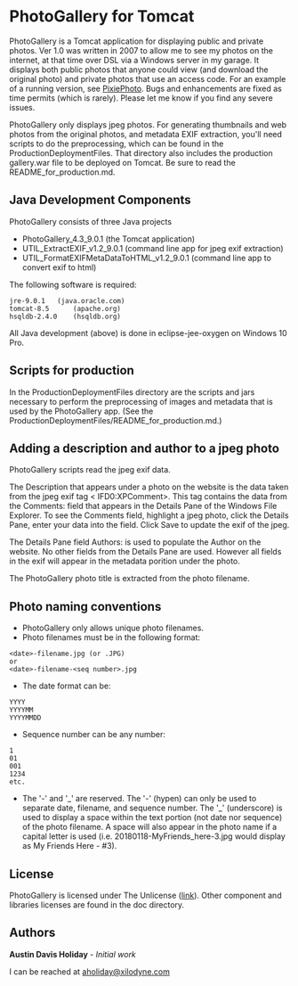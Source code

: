 # PhotoGallery for Tomcat

PhotoGallery is a Tomcat application for displaying public and private photos.  Ver 1.0 was written in 2007 to allow me to see my photos on the internet, at that time over DSL via a Windows server in my garage.  It displays both public photos that anyone could view (and download the original photo) and private photos that use an access code.  For an example of a running version, see [PixiePhoto](http://photo.xandus.net/gallery/photo?image=20170929-Pixie.jpg).  Bugs and enhancements are fixed as time permits (which is rarely).  Please let me know if you find any severe issues. 

PhotoGallery only displays jpeg photos.  For generating thumbnails and web photos from the original photos, and metadata EXIF extraction, you'll need scripts to do the preprocessing, which can be found in the ProductionDeploymentFiles.  That directory also includes the production gallery.war file to be deployed on Tomcat.  Be sure to read the README\_for\_production.md.


## Java Development Components

PhotoGallery consists of three Java projects
* PhotoGallery\_4.3\_9.0.1 (the Tomcat application)
* UTIL\_ExtractEXIF\_v1.2\_9.0.1 (command line app for jpeg exif extraction)
* UTIL\_FormatEXIFMetaDataToHTML\_v1.2\_9.0.1 (command line app to convert exif to html)

The following software is required:

```
jre-9.0.1  	(java.oracle.com)
tomcat-8.5  	(apache.org)
hsqldb-2.4.0	(hsqldb.org)
```

All Java development (above) is done in eclipse-jee-oxygen on Windows 10 Pro.


## Scripts for production 

In the ProductionDeploymentFiles directory are the scripts and jars necessary to perform the preprocessing of images and metadata that is used by the PhotoGallery app.  (See the ProductionDeploymentFiles/README\_for\_production.md.)


## Adding a description and author to a jpeg photo

PhotoGallery scripts read the jpeg exif data.  

The Description that appears under a photo on the website is the data taken from the jpeg exif tag < IFD0:XPComment>.  This tag contains the data from the Comments: field that appears in the Details Pane of the Windows File Explorer.  To see the Comments field, highlight a jpeg photo, click the Details Pane, enter your data into the field.  Click Save to update the exif of the jpeg.  

The Details Pane field Authors: is used to populate the Author on the website.  No other fields from the Details Pane are used.  However all fields in the exif will appear in the metadata porition under the photo.

The PhotoGallery photo title is extracted from the photo filename.


## Photo naming conventions

* PhotoGallery only allows unique photo filenames.
* Photo filenames must be in the following format:

```
<date>-filename.jpg (or .JPG)
or
<date>-filename-<seq number>.jpg
```
* The date format can be:

```
YYYY
YYYYMM
YYYYMMDD
```
* Sequence number can be any number:

```
1
01
001
1234
etc.
```
* The '-' and '\_' are reserved.  The '-' (hypen) can only be used to separate date, filename, and sequence number.  The '\_' (underscore) is used to display a space within the text portion (not date nor sequence) of the photo filename.  A space will also appear in the photo name if a capital letter is used (i.e. 20180118-MyFriends\_here-3.jpg would display as My Friends Here - #3).


## License

PhotoGallery is licensed under The Unlicense ([link](http://unlicense.org/)).  Other component and libraries licenses are found in the doc directory.


## Authors

**Austin Davis Holiday** - *Initial work* 

I can be reached at [aholiday@xilodyne.com](mailto:aholiday@xilodyne.com)
